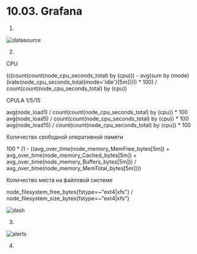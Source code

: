 # 10.03. Grafana

1.   

![datasource]()

2.   
CPU  

(((count(count(node_cpu_seconds_total) by (cpu))) - avg(sum by (mode)(irate(node_cpu_seconds_total{mode='idle'}[5m])))) * 100) / count(count(node_cpu_seconds_total) by (cpu))  

CPULA 1/5/15  

avg(node_load1) /  count(count(node_cpu_seconds_total) by (cpu)) * 100  
avg(node_load5) /  count(count(node_cpu_seconds_total) by (cpu)) * 100  
avg(node_load15) /  count(count(node_cpu_seconds_total) by (cpu)) * 100  

Количество свободной оперативной памяти  

100 * (1 - ((avg_over_time(node_memory_MemFree_bytes[5m]) + avg_over_time(node_memory_Cached_bytes[5m]) + avg_over_time(node_memory_Buffers_bytes[5m])) / avg_over_time(node_memory_MemTotal_bytes[5m])))  

Количество места на файловой системе  

node_filesystem_free_bytes{fstype=~"ext4|xfs"} / node_filesystem_size_bytes{fstype=~"ext4|xfs"}

![dash]()  

3.   

![alerts]()  

4.   


